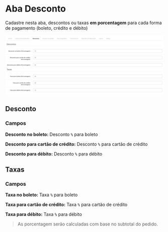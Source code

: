 # Aba Desconto

Cadastre nesta aba, descontos ou taxas **em porcentagem** para cada forma de pagamento (boleto, crédito e débito)

![Aba Taxas e Descontos](./assets/tab-discount-and-fee.png#zoom)

## Desconto

### Campos

**Desconto no boleto:** Desconto `%` para boleto

**Desconto para cartão de crédito:**  Desconto `%` para cartão de crédito

**Desconto para débito:**  Desconto `%` para débito

## Taxas

### Campos

**Taxa no boleto:** Taxa `%` para boleto

**Taxa para cartão de crédito:**  Taxa `%` para cartão de crédito

**Taxa para débito:**  Taxa `%` para débito

 > As porcentagem serão calculadas com base no subtotal do pedido.
